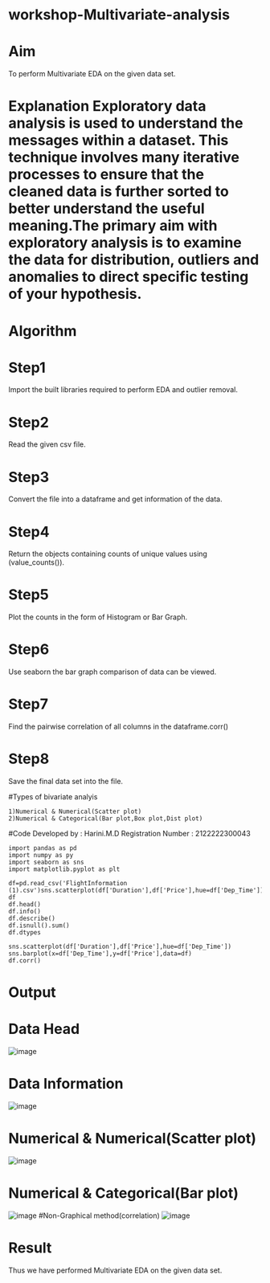 # workshop-Multivariate-analysis
# Aim
To perform Multivariate EDA on the given data set.

# Explanation Exploratory data analysis is used to understand the messages within a dataset. This technique involves many iterative processes to ensure that the cleaned data is further sorted to better understand the useful meaning.The primary aim with exploratory analysis is to examine the data for distribution, outliers and anomalies to direct specific testing of your hypothesis.

# Algorithm
# Step1
Import the built libraries required to perform EDA and outlier removal.

# Step2
Read the given csv file.

# Step3
Convert the file into a dataframe and get information of the data.

# Step4
Return the objects containing counts of unique values using (value_counts()).

# Step5
Plot the counts in the form of Histogram or Bar Graph.

# Step6
Use seaborn the bar graph comparison of data can be viewed.

# Step7
Find the pairwise correlation of all columns in the dataframe.corr()

# Step8
Save the final data set into the file.

#Types of bivariate analyis
```
1)Numerical & Numerical(Scatter plot)
2)Numerical & Categorical(Bar plot,Box plot,Dist plot)
```

#Code
Developed by : Harini.M.D
Registration Number : 2122222300043
```
import pandas as pd
import numpy as py
import seaborn as sns
import matplotlib.pyplot as plt

df=pd.read_csv('FlightInformation (1).csv')sns.scatterplot(df['Duration'],df['Price'],hue=df['Dep_Time'])
df
df.head()
df.info()
df.describe()
df.isnull().sum()
df.dtypes

sns.scatterplot(df['Duration'],df['Price'],hue=df['Dep_Time'])
sns.barplot(x=df['Dep_Time'],y=df['Price'],data=df)
df.corr()
```
# Output

# Data Head
![image](https://user-images.githubusercontent.com/113497680/229035925-bdcce4e6-767a-4c96-8669-48bc526d3d66.png)
# Data Information
![image](https://user-images.githubusercontent.com/113497680/229036046-dcb6aa17-c66e-4237-974a-b79513fd7491.png)
# Numerical & Numerical(Scatter plot)
![image](https://user-images.githubusercontent.com/113497680/229036163-31c25133-d6b3-4024-910c-3d8de5c594a2.png)
# Numerical & Categorical(Bar plot)
![image](https://user-images.githubusercontent.com/113497680/229036259-3911e116-61c2-44e4-8ba8-b13c41587d86.png)
#Non-Graphical method(correlation)
![image](https://user-images.githubusercontent.com/113497680/229036357-def3dd3f-8de4-46d0-9477-21a79b660638.png)

# Result
Thus we have performed Multivariate EDA on the given data set.
